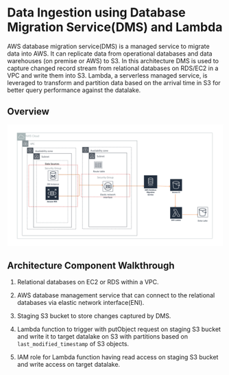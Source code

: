 # Data Ingestion using Database Migration Service(DMS) and Lambda
AWS database migration service(DMS) is a managed service to migrate data into AWS. It can replicate data from operational databases and data warehouses (on premise or AWS) to S3. In this architecture DMS is used to capture changed record stream from relational databases on RDS/EC2 in a VPC and write them into S3. Lambda, a serverless managed service, is leveraged to transform and partition data  based on the arrival time in S3 for better query performance against the datalake.  


## Overview

![Data Ingestion using DMS and Lambda](ingestion-dms.png)

## Architecture Component Walkthrough

1. Relational databases on EC2 or RDS within a VPC.

2. AWS database management service that can connect to the relational databases via elastic network interface(ENI).

3. Staging S3 bucket to store changes captured by DMS.

4. Lambda function to trigger with putObject request on staging S3 bucket and write it to target datalake on S3 with partitions based on ```last_modified_timestamp``` of S3 objects.

5. IAM role for  Lambda function having read access on staging S3 bucket and write access on target datalake.
